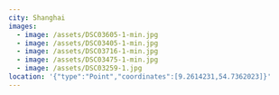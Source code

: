```yaml
---
city: Shanghai
images:
  - image: /assets/DSC03605-1-min.jpg
  - image: /assets/DSC03405-1-min.jpg
  - image: /assets/DSC03716-1-min.jpg
  - image: /assets/DSC03475-1-min.jpg
  - image: /assets/DSC03259-1.jpg
location: '{"type":"Point","coordinates":[9.2614231,54.7362023]}'
---
```


